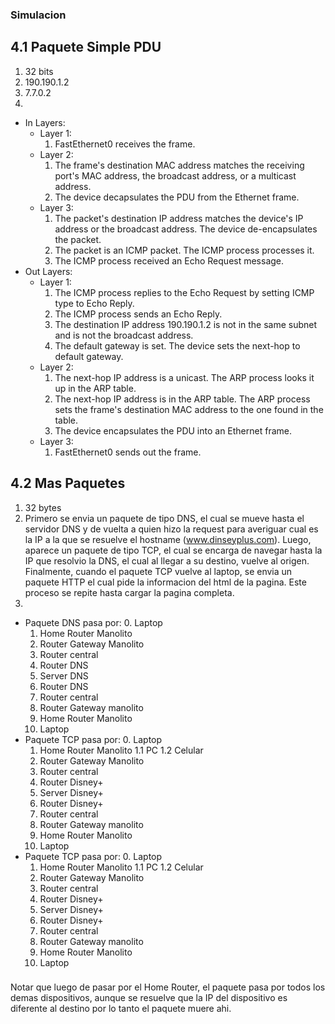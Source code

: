 ### Simulacion
## 4.1 Paquete Simple PDU
1) 32 bits
2) 190.190.1.2
3) 7.7.0.2
4) 
- In Layers:
	* Layer 1: 
		1. FastEthernet0 receives the frame.
	* Layer 2: 
		1. The frame's destination MAC address matches the receiving port's MAC address, the broadcast address, or a multicast address.
		2. The device decapsulates the PDU from the Ethernet frame.
	* Layer 3:
		1. The packet's destination IP address matches the device's IP address or the broadcast address. The device de-encapsulates the packet.
		2. The packet is an ICMP packet. The ICMP process processes it.
		3. The ICMP process received an Echo Request message.
- Out Layers: 
	* Layer 1: 
		1. The ICMP process replies to the Echo Request by setting ICMP type to Echo Reply.
		2. The ICMP process sends an Echo Reply.
		3. The destination IP address 190.190.1.2 is not in the same subnet and is not the broadcast address.
		4. The default gateway is set. The device sets the next-hop to default gateway.
	* Layer 2:
		1. The next-hop IP address is a unicast. The ARP process looks it up in the ARP table.
		2. The next-hop IP address is in the ARP table. The ARP process sets the frame's destination MAC address to the one found in the table.
		3. The device encapsulates the PDU into an Ethernet frame.
	* Layer 3:
		1. FastEthernet0 sends out the frame.



## 4.2 Mas Paquetes
1) 32 bytes
2) Primero se envia un paquete de tipo DNS, el cual se mueve hasta el servidor DNS y de vuelta a quien hizo la request para averiguar cual es la IP a la que se resuelve el hostname (www.dinseyplus.com).
	Luego, aparece un paquete de tipo TCP, el cual se encarga de navegar hasta la IP que resolvio la DNS, el cual al llegar a su destino, vuelve al origen.
	Finalmente, cuando el paquete TCP vuelve al laptop, se envia un paquete HTTP el cual pide la informacion del html de la pagina. Este proceso se repite hasta cargar la pagina completa.
3) 
- Paquete DNS pasa por:
	0. Laptop
	1. Home Router Manolito
	2. Router Gateway Manolito
	3. Router central
	4. Router DNS
	5. Server DNS
	6. Router DNS
	7. Router central
	8. Router Gateway manolito
	9. Home Router Manolito
	10. Laptop 
- Paquete TCP pasa por:
	0. Laptop
	1. Home Router Manolito
	1.1 PC
	1.2 Celular
	2. Router Gateway Manolito
	3. Router central
	4. Router Disney+
	5. Server Disney+
	6. Router Disney+
	7. Router central
	8. Router Gateway manolito
	9. Home Router Manolito
	10. Laptop 
- Paquete TCP pasa por:
	0. Laptop
	1. Home Router Manolito
	1.1 PC
	1.2 Celular
	2. Router Gateway Manolito
	3. Router central
	4. Router Disney+
	5. Server Disney+
	6. Router Disney+
	7. Router central
	8. Router Gateway manolito
	9. Home Router Manolito
	10. Laptop 

###
Notar que luego de pasar por el Home Router, el paquete pasa por todos los demas dispositivos, aunque se resuelve que la IP del dispositivo es diferente al destino por lo tanto el paquete muere ahi.
